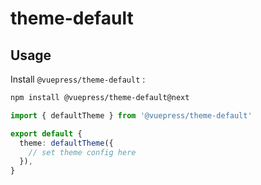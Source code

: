 # theme-default

## Usage

<NpmBadge package="@vuepress/theme-default" />

Install `@vuepress/theme-default` :

```bash
npm install @vuepress/theme-default@next
```

```ts
import { defaultTheme } from '@vuepress/theme-default'

export default {
  theme: defaultTheme({
    // set theme config here
  }),
}
```
